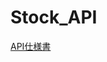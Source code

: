 # Stock_API

[API仕様書](http://localhost:63342/stock/Task/stock/docs/dist/index.html?_ijt=asrm2lltdvguc8sba5gqf97ebl&_ij_reload=RELOAD_ON_SAVE)
